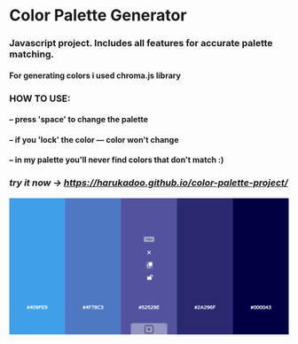 # Color Palette Generator
### Javascript project. Includes all features for accurate palette matching.
#### For generating colors i used chroma.js library 
### **HOW TO USE:** 
#### – press 'space' to change the palette 
#### – if you 'lock' the color — color won't change
#### – in my palette you'll never find colors that don't match :)
### ***try it now → https://harukadoo.github.io/color-palette-project/***

![project image](/img/color-palette-3.png)
